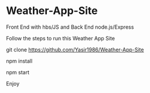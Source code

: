 # Weather-App-Site
Front End with hbs/JS and Back End node.js/Express

Follow the steps to run this Weather App Site

git clone https://github.com/Yasir1986/Weather-App-Site

npm install

npm start

Enjoy
